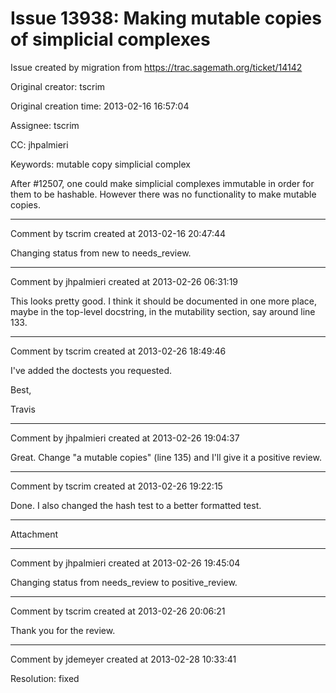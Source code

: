 # Issue 13938: Making mutable copies of simplicial complexes

Issue created by migration from https://trac.sagemath.org/ticket/14142

Original creator: tscrim

Original creation time: 2013-02-16 16:57:04

Assignee: tscrim

CC:  jhpalmieri

Keywords: mutable copy simplicial complex

After #12507, one could make simplicial complexes immutable in order for them to be hashable. However there was no functionality to make mutable copies.


---

Comment by tscrim created at 2013-02-16 20:47:44

Changing status from new to needs_review.


---

Comment by jhpalmieri created at 2013-02-26 06:31:19

This looks pretty good. I think it should be documented in one more place, maybe in the top-level docstring, in the mutability section, say around line 133.


---

Comment by tscrim created at 2013-02-26 18:49:46

I've added the doctests you requested.

Best,

Travis


---

Comment by jhpalmieri created at 2013-02-26 19:04:37

Great. Change "a mutable copies" (line 135) and I'll give it a positive review.


---

Comment by tscrim created at 2013-02-26 19:22:15

Done. I also changed the hash test to a better formatted test.


---

Attachment


---

Comment by jhpalmieri created at 2013-02-26 19:45:04

Changing status from needs_review to positive_review.


---

Comment by tscrim created at 2013-02-26 20:06:21

Thank you for the review.


---

Comment by jdemeyer created at 2013-02-28 10:33:41

Resolution: fixed
